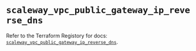 # `scaleway_vpc_public_gateway_ip_reverse_dns`

Refer to the Terraform Registory for docs: [`scaleway_vpc_public_gateway_ip_reverse_dns`](https://registry.terraform.io/providers/scaleway/scaleway/2.27.0/docs/resources/vpc_public_gateway_ip_reverse_dns).
